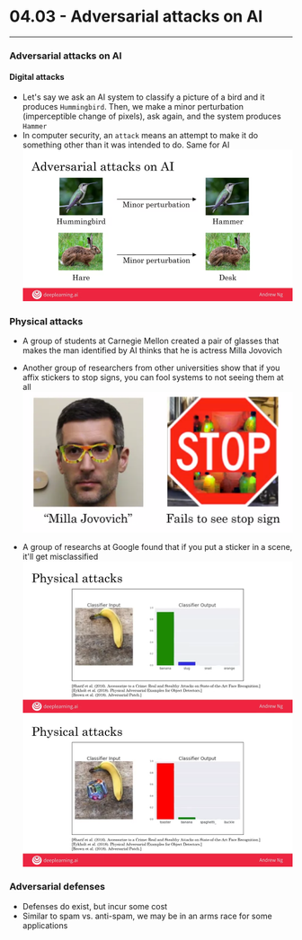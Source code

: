 # 04.03 - Adversarial attacks on AI

---

### Adversarial attacks on AI

#### Digital attacks
- Let's say we ask an AI system to classify a picture of a bird and it produces `Hummingbird`. Then, we make a minor perturbation (imperceptible change of pixels), ask again, and the system produces `Hammer`
- In computer security, an `attack` means an attempt to make it do something other than it was intended to do. Same for AI
    ![Perturbation](images/perturbation.png)

### Physical attacks
- A group of students at Carnegie Mellon created a pair of glasses that makes the man identified by AI thinks that he is actress Milla Jovovich
- Another group of researchers from other universities show that if you affix stickers to stop signs, you can fool systems to not seeing them at all
    ![Attacks](images/attacks.png)

- A group of researchs at Google found that if you put a sticker in a scene, it'll get misclassified
    ![Pre-sticker](images/banana1.png)
    ![Post-sticker](images/banana2.png)

### Adversarial defenses
- Defenses do exist, but incur some cost
- Similar to spam vs. anti-spam, we may be in an arms race for some applications